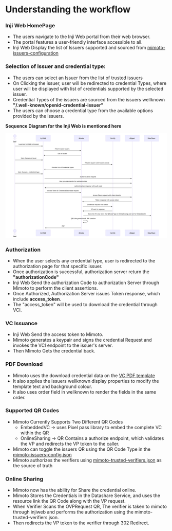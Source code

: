 # **Understanding the workflow**


### **Inji Web HomePage**

- The users navigate to the Inji Web portal from their web browser.
- The portal features a user-friendly interface accessible to all.
- Inji Web Display the list of Issuers supported and sourced from [mimoto-issuers-configuration](https://github.com/mosip/mosip-config/blob/collab1/mimoto-issuers-config.json)

### **Selection of Issuer and credential type:**

- The users can select an Issuer from the list of trusted issuers
- On Clicking the issuer, user will be redirected to credential Types, where user will be displayed with list of credentials supported by the selected issuer.
- Credential Types of the issuers are sourced from the issuers wellknown **"/.well-known/openid-credential-issuer"**
- The users can choose a credential type from the available options provided by the issuers.


**Sequence Diagram for the Inji Web is mentioned here**

![inji-web-sequence.png](InjiWebSequence.png)

### **Authorization**

- When the user selects any credential type, user is redirected to the authorization page for that specific issuer.
- Once authorization is successful, authorization server return the **"authorizationCode"**
- Inji Web Send the authorization Code to authorization Server through Mimoto to perform the client assertions.
- Once Authorized, Authorization Server issues Token response, which include **access_token**.
- The "access_token" will be used to download the credential through VCI.

### **VC Issuance**

- Inji Web Send the access token to Mimoto.
- Mimoto generates a keypair and signs the credential Request and invokes the VCI endpoint to the issuer's server.
- Then Mimoto Gets the credential back.

### **PDF Download**

- Mimoto uses the download credential data on the [VC PDF template](https://github.com/mosip/mosip-config/blob/collab1/credential-template.html)
- It also applies the issuers wellknown display properties to modify the template text and background colour.
- It also uses order field in wellknown to render the fields in the same order.

### **Supported QR Codes**

- Mimoto Currently Supports Two Different QR Codes
  - EmbeddedVC -> uses Pixel pass library to embed the complete VC within the QR
  - OnlineSharing -> QR Contains a authorize endpoint, which validates the VP and redirects the VP token to the caller.
- Mimoto can toggle the issuers QR using the QR Code Type in the [mimoto-issuers-config.json](https://github.com/mosip/inji-config/blob/31704e5a31775551f535f74b3f9baad587468b79/mimoto-issuers-config.json#L105)
- Mimoto authorizes the verifiers using [mimoto-trusted-verifiers.json](https://github.com/mosip/inji-config/blob/release-0.3.x/mimoto-trusted-verifiers.json) as the source of truth

### **Online Sharing**

- Mimoto now has the ability for Share the credential online.
- Mimoto Stores the Credentials in the Datashare Service, and uses the resource link the QR Code along with the VP request. 
- When Verifier Scans the OVPRequest QR, The verifier is taken to mimoto through injiweb and performs the authorization using the mimoto-trusted-verifiers.json.
- Then redirects the VP token to the verifier through 302 Redirect. 
